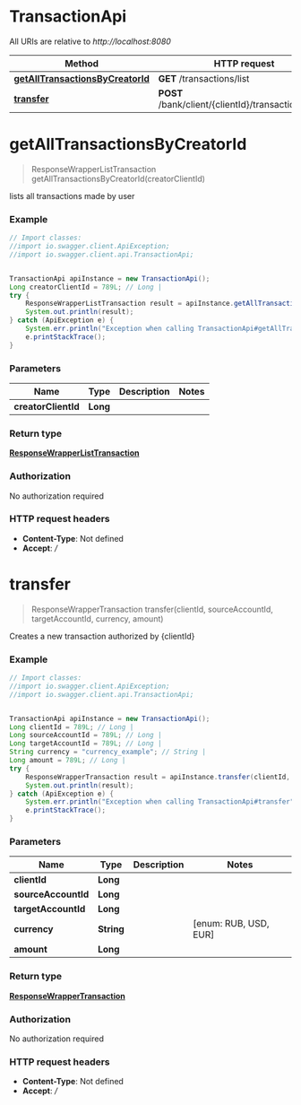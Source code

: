 # TransactionApi

All URIs are relative to *http://localhost:8080*

Method | HTTP request | Description
------------- | ------------- | -------------
[**getAllTransactionsByCreatorId**](TransactionApi.md#getAllTransactionsByCreatorId) | **GET** /transactions/list | 
[**transfer**](TransactionApi.md#transfer) | **POST** /bank/client/{clientId}/transaction/create | 

<a name="getAllTransactionsByCreatorId"></a>
# **getAllTransactionsByCreatorId**
> ResponseWrapperListTransaction getAllTransactionsByCreatorId(creatorClientId)



lists all transactions made by user

### Example
```java
// Import classes:
//import io.swagger.client.ApiException;
//import io.swagger.client.api.TransactionApi;


TransactionApi apiInstance = new TransactionApi();
Long creatorClientId = 789L; // Long | 
try {
    ResponseWrapperListTransaction result = apiInstance.getAllTransactionsByCreatorId(creatorClientId);
    System.out.println(result);
} catch (ApiException e) {
    System.err.println("Exception when calling TransactionApi#getAllTransactionsByCreatorId");
    e.printStackTrace();
}
```

### Parameters

Name | Type | Description  | Notes
------------- | ------------- | ------------- | -------------
 **creatorClientId** | **Long**|  |

### Return type

[**ResponseWrapperListTransaction**](ResponseWrapperListTransaction.md)

### Authorization

No authorization required

### HTTP request headers

 - **Content-Type**: Not defined
 - **Accept**: */*

<a name="transfer"></a>
# **transfer**
> ResponseWrapperTransaction transfer(clientId, sourceAccountId, targetAccountId, currency, amount)



Creates a new transaction authorized by {clientId}

### Example
```java
// Import classes:
//import io.swagger.client.ApiException;
//import io.swagger.client.api.TransactionApi;


TransactionApi apiInstance = new TransactionApi();
Long clientId = 789L; // Long | 
Long sourceAccountId = 789L; // Long | 
Long targetAccountId = 789L; // Long | 
String currency = "currency_example"; // String | 
Long amount = 789L; // Long | 
try {
    ResponseWrapperTransaction result = apiInstance.transfer(clientId, sourceAccountId, targetAccountId, currency, amount);
    System.out.println(result);
} catch (ApiException e) {
    System.err.println("Exception when calling TransactionApi#transfer");
    e.printStackTrace();
}
```

### Parameters

Name | Type | Description  | Notes
------------- | ------------- | ------------- | -------------
 **clientId** | **Long**|  |
 **sourceAccountId** | **Long**|  |
 **targetAccountId** | **Long**|  |
 **currency** | **String**|  | [enum: RUB, USD, EUR]
 **amount** | **Long**|  |

### Return type

[**ResponseWrapperTransaction**](ResponseWrapperTransaction.md)

### Authorization

No authorization required

### HTTP request headers

 - **Content-Type**: Not defined
 - **Accept**: */*

